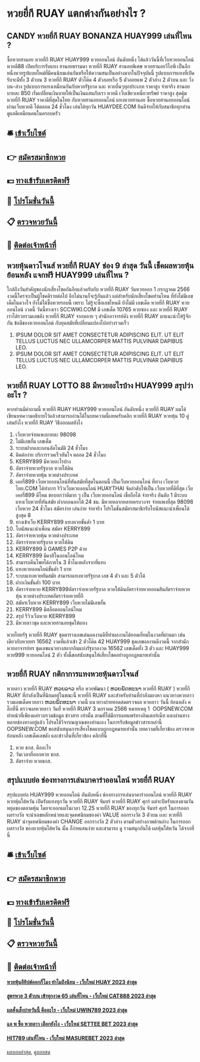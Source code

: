 # หวยยี่กี RUAY แตกต่างกันอย่างไร ?
## CANDY หวยยี่กี RUAY BONANZA HUAY999 เล่นที่ไหน ?
ซื้อหวยฮานอย หวยยี่กี RUAY HUAY999 หวยออนไลน์ อันดับหนึ่ง ได้แล้ววันนี้ที่เว็บหวยออนไลน์ หวยดี88 เปิดบริการรับแทง ฮานอยธรรมดา หวยยี่กี RUAY ฮานอยพิเศษ หวยฮานอยวีไอพี เป็นอีกหนึ่งหวยรูปแบบใหม่ที่มีคนนิยมเล่นกันหรือให้ความสนเป็นอย่างมากในปัจจุบันนี้ รูปแบบการแทงที่เปิดรับจะมีทั้ง 3 ตัวบน 3 หวยยี่กี RUAY ตัวโต๊ด 4 ตัวลอยเรือ 5 ตัวลอยแพ 2 ตัวล่าง 2 ตัวบน และ วิ่งบน-ล่าง
รูปแบบการแทงเหมือนกันกับหวยรัฐบาล และ หวยอื่นๆทุกประเภท ราคาสูง จ่ายจริง ฮานอยบาทละ 850 เริ่มเปลี่ยนเงินบาทให้เป็นเงินแสนกับเรา หวยดี เว็บเขียวเหนี่ยวทรัพย์ ราคาสูง สุดคุ้ม หวยยี่กี RUAY ราคาดีที่สุดในไทย กับหวยฮานอยออนไลน์ แทงหวยฮานอย ซื้อหวยฮานอยออนไลน์ ผ่านเว็บหวยดี ได้ตลอด 24 ชั่วโมง เล่นได้ทุกวัน HUAYDEE.COM ยินดีจ่ายให้กับสมาชิกทุกท่าน ดูแลดีเหมือนคนในครอบครัว

## 🛎 [เข้าเว็บไซต์](https://bit.ly/3BG5bNw)
## 👉 [สมัครสมาชิกหวย](https://bit.ly/3BG5bNw)
## 💵 [ทางเข้ารับเครดิตฟรี](https://bit.ly/3C3mvgS)
## 👑 [โปรโมชั่นวันนี้](https://bit.ly/3C3mvgS)
## 📋 [ตรวจหวยวันนี้](https://bit.ly/3C3mvgS)
## 📱 [ติดต่อเจ้าหน้าที่](https://bit.ly/3C3mvgS)

## หวยหุ้นดาวโจนส์ หวยยี่กี RUAY ช่อง 9 ล่าสุด วันนี้ เช็คผลหวยหุ้นย้อนหลัง แจกฟรี HUAY999 เล่นที่ไหน ?
ใกล้ถึงวันสำคัญของนักเสี่ยงโชคกันอีกแล้วครับกับ หวยยี่กี RUAY วันหวยออก 1 กรกฎาคม 2566 งวดนี้ใครจะเป็นผู้โชคดีรายต่อไป อีกไม่นานก็จะรู้กันแล้ว แต่สำหรับนักเสี่ยงโชคท่านไหน ที่ยังไม่มีเลขเด็ดในดวงใจ ยังไม่ได้ซื้อหวยรอบนี้ เพราะ ไม่รู้จะซื้อเลขไหนดี ยังไม่มี เลขเด็ด หวยยี่กี RUAY หวยออนไลน์ งวดนี้ วันนี้ทางเรา SCCWIKI.COM มี เลขเด็ด 10765 หวยซอง และ หวยยี่กี RUAY เราได้รวยรวมเลขดัง หวยยี่กี RUAY จากหลาย ๆ สำนักอาจารย์ดัง หวยยี่กี RUAY มาแนะนำให้รู้จักกัน
ข้อดีของหวยออนไลน์ กับยุคสมัยที่เปลี่ยนแปลงไปอย่างรวดเร็ว
1. IPSUM DOLOR SIT AMET CONSECTETUR ADIPISCING ELIT. UT ELIT TELLUS LUCTUS NEC ULLAMCORPER MATTIS PULVINAR DAPIBUS LEO.
2. IPSUM DOLOR SIT AMET CONSECTETUR ADIPISCING ELIT. UT ELIT TELLUS LUCTUS NEC ULLAMCORPER MATTIS PULVINAR DAPIBUS LEO.

## หวยยี่กี RUAY LOTTO 88 มีหวยอะไรบ้าง HUAY999 สรุปว่าอะไร ?
หากท่านมีคำถามนี้ หวยยี่กี RUAY HUAY999 หวยออนไลน์ อันดับหนึ่ง หวยยี่กี RUAY ผมได้เขียนบทความอธิบายไว้แล้วสามารถอ่านได้ในบทความนี้เลยครับคลิก หวยยี่กี RUAY หวยหุ้น 10 คู่ เล่นยังไง หวยยี่กี RUAY วิธีออกผลยังไง
1. เว็บหวยจ่ายแพงบาทละ 98098
2. ไม่มีเลขอั้น เลขเต็ม
3. ระบบฝากและถอนอัตโนมัติ 24 ชั่วโมง
4. ติดต่อง่าย บริการรวดเร็วทันใจ ตลอด 24 ชั่วโมง
5. KERRY899 มีหวยอะไรบ้าง
6. อัตราจ่ายหวยรัฐบาล หวยใต้ดิน
7. อัตราจ่ายหวยหุ้น หวยต่างประเทศ
8. เคอรี่899 เว็บหวยออนไลน์ที่ทันสมัยที่สุดในตอนนี้ เป็นเว็บหวยออนไลน์ ที่ทาง เว็บหวยไทย.COM ได้ทำการ ริวิวเว็บหวยออนไลน์ HUAYTHAI จัดลำดับให้เป็น เว็บหวยที่ดีที่สุด เว็บ เคอรี่899 ดีไหม ขอบอกว่าดีมาก ๆ เป็น เว็บหวยออนไลน์ เชื่อถือได้ จ่ายจริง อันดับ 1 มีระบบแทงเว็บหวยที่ทันสมัย ฝากถอนออโต้ 24 ชม. มีหวยหลากหลายครบวงจร จ่ายแพงที่สุด 98098 เว็บหวย 24 ชั่วโมง สมัครง่าย เล่นง่าย จ่ายจริง โปรโมชั่นสมัครสมาชิกรับโบนัสแนะนำเพื่อนได้สูงสุด 8
9. ทางเข้าเว็บ KERRY899 แทงหวยขั้นต่ำ 1 บาท
10. โบนัสแนะนำเพื่อน สมัคร KERRY899
11. อัตราจ่ายหวยหุ้น หวยต่างประเทศ
12. อัตราจ่ายหวยรัฐบาล หวยใต้ดิน
13. KERRY899 มี GAMES P2P ด้วย
14. KERRY899 มีคาสิโนออนไลน์ไหม
15. สามารถคืนโพยได้ภายใน 3 ชั่วโมงหลังจากที่แทง
16. แทงหวยออนไลน์ขั้นต่ำ 1 บาท
17. ระบบแทงหวยทันสมัย สามารถแทงหวยรัฐบาล เลข 4 ตัว และ 5 ตัวได้
18. ฝากเงินขั้นต่ำ 100 บาท
19. อัตราจ่ายหวย KERRY899อัตราจ่ายหวยรัฐบาล หวยใต้ดินอัตราจ่ายหวยออมสินอัตราจ่ายหวยหุ้น หวยต่างประเทศอัตราจ่ายหวยยี่กี
20. สมัครเว็บหวย KERRY899 เว็บหวยไม่มีเลขอั้น
21. KERRY899 มีสล็อตออนไลน์ไหม
22. สรุป รีวิวเว็บหวย KERRY899
23. มีหวยลาวชุด และหวยฮานอยชุดให้แทง

หวยไทยรัฐ หวยยี่กี RUAY ชุดตารางเลขเด่นผลงานดีที่ทำผลงานได้ยอดเยี่ยมในงวดที่ผ่านมา เช่นเดียวกับหวยทร 16562 งวดที่แล้วเข้า 2 ตัวโต๊ด 42 HUAY999 ชุดเลขผลงานดีงวดนี้ จากสำนักหวยอาจารย์ทร ชุดเลขแนวทางสลากกินแบ่งรัฐบาลงวด 16562 เลขเด็ดทั้ง 3 ตัว และ HUAY999 หวย999 หวยออนไลน์ 2 ตัว ทั้งนี้ขอสนับสนุนให้เสี่ยงโชคอย่างถูกกฎหมายเท่านั้น

## หวยยี่กี RUAY กติกาการแทงหวยหุ้นดาวโจนส์
หวยลาว หวยยี่กี RUAY ຫວຍລາວ หรือ หวยพัฒนา ( ຫວຍພັດທະນາ หวยยี่กี RUAY ) หวยยี่กี RUAY ที่กำลังเป็นที่นิยมอยู่ในขณะนี้ หวยยี่กี RUAY และสำหรับท่านที่กำลังมองหา แนวทางหวยลาว รวมเลขเด็ดหวยลาว ຫວຍພັດທະນາ งวดนี้
 แนวทางถ่ายทอดสดตรวจผล หวยลาว วันนี้ ย้อนหลัง คลิ๊กที่นี่ 
ตรวจผลหวยลาว วันที่ หวยยี่กี RUAY 3 มกราคม 2566
หมายเหตุ 1  OOPSNEW.COM ทำหน้าที่เพียงแค่รวบรวมข้อมูล ข่าวสาร เท่านั้น ตามที่ได้มีการเผยแพร่ทางอินเตอร์เน็ท และผ่านทางหลายช่องทางอยู่แล้ว โปรดใช้วิจารณญาณของท่านเอง ในการรับข้อมูลข่าวสารเหล่านี้ OOPSNEW.COM ขอสนับสนุนการเสี่ยงโชคแบบถูกกฎหมายเท่านั้น
บทความที่เกี่ยวข้อง
ตรวจหวยย้อนหลัง เลขเด็ดเลขดัง และข่าวอื่นที่เกี่ยวข้อง คลิกที่นี่
1. หวย ธกส. คืออะไร
2. วันเวลาที่ออกหวย ธกส.
3. อัตราจ่าย หวยธกส.

## สรุปแบบย่อ ช่องทางการเล่นบาคาร่าออนไลน์ หวยยี่กี RUAY
สรุปแบบย่อ HUAY999 หวยออนไลน์ อันดับหนึ่ง ช่องทางการเล่นบาคาร่าออนไลน์ หวยยี่กี RUAY หวยหุ้นใต้หวัน เปิดรับแทงทุกวัน หวยยี่กี RUAY จันทร์ หวยยี่กี RUAY ศุกร์ แต่จะปิดรับแทงตามวันหยุดของตลาดหุ้น โดยจะออกผลในเวลา 12.25 หวยยี่กี RUAY ของทุกวัน จันทร์ ศุกร์ ในการออกผลรางวัล จะนำเลขหลักหน่วยเเละจุดทศนิยมของค่า VALUE ออกรางวัล 3 ตัวบน เเละ หวยยี่กี RUAY นำจุดทศนิยมของค่า CHANGE ออกรางวัล 2 ตัวล่าง ตามตัวอย่างภาพด้านล่าง
ในการออกผลรางวัล ของหวยหุ้นไต้หวัน นั้น ก็ง่ายแสนง่าย และสามารถ ดู รวมสนุกกันได้ ผลหุ้นใต้หวัน ได้จากที่นี่

## 🛎 [เข้าเว็บไซต์](https://bit.ly/3BG5bNw)
## 👉 [สมัครสมาชิกหวย](https://bit.ly/3BG5bNw)
## 💵 [ทางเข้ารับเครดิตฟรี](https://bit.ly/3C3mvgS)
## 👑 [โปรโมชั่นวันนี้](https://bit.ly/3C3mvgS)
## 📋 [ตรวจหวยวันนี้](https://bit.ly/3C3mvgS)
## 📱 [ติดต่อเจ้าหน้าที่](https://bit.ly/3C3mvgS)

#### [หวยหุ้นอียิปต์ออกกี่โมง ทำไมถึงนิยม - เว็บใหม่ HUAY 2023 ล่าสุด](https://atom.io/themes/หวยหุ้นอียิปต์ออกกี่โมง%20ทำไมถึงนิยม%20-%20เว็บใหม่%20huay%202023%20ล่าสุด)
#### [สูตรหวย 3 ตัวบน เข้าทุกงวด 65 เล่นที่ไหน - เว็บใหม่ CAT888 2023 ล่าสุด](https://atom.io/themes/สูตรหวย%203%20ตัวบน%20เข้าทุกงวด%2065%20เล่นที่ไหน%20-%20เว็บใหม่%20cat888%202023%20ล่าสุด)
#### [ผลฮั่งเส็งบ่ายวันนี้ คืออะไร - เว็บใหม่ UWIN789 2023 ล่าสุด](https://atom.io/themes/ผลฮั่งเส็งบ่ายวันนี้%20คืออะไร%20-%20เว็บใหม่%20uwin789%202023%20ล่าสุด)
#### [แอ พ ซื้อ หวยลาว เลือกยังไง - เว็บใหม่ SETTEE BET 2023 ล่าสุด](https://atom.io/themes/แอ%20พ%20ซื้อ%20หวยลาว%20เลือกยังไง%20-%20เว็บใหม่%20settee%20bet%202023%20ล่าสุด)
#### [HIT789 เล่นที่ไหน - เว็บใหม่ MASUREBET 2023 ล่าสุด](https://atom.io/themes/hit789%20เล่นที่ไหน%20-%20เว็บใหม่%20masurebet%202023%20ล่าสุด)

[ผลบอลล่าสุด](https://siamsport.tv "ผลบอลล่าสุด"), [ดูบอลสด](https://siamsport.tv/ดูบอลสด "ดูบอลสด")